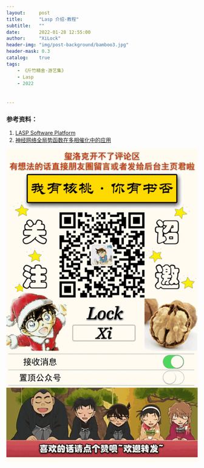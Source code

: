 ```yaml
---
layout:     post
title:      "Lasp 介绍·教程"
subtitle:   ""
date:       2022-01-28 12:55:00
author:     "XiLock"
header-img: "img/post-background/bamboo3.jpg"
header-mask: 0.3
catalog:    true
tags:
    - 《斤竹精舍·游艺集》
    - Lasp
    - 2022


---
```




### 参考资料：
1. [LASP Software Platform](http://www.lasphub.com/#/lasp/tutorial)
1. [神经网络全局势函数在多相催化中的应用](https://www.researchgate.net/publication/344260355_shenjingwangluoquanjushihanshuzaiduoxiangcuihuazhongdeyingyong)

![](/img/wc-tail.GIF)

